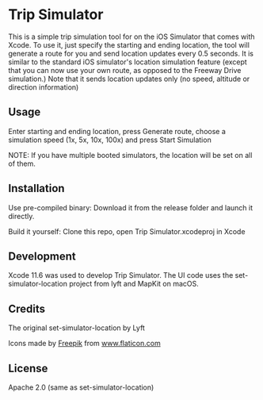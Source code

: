 # Trip Simulator

This is a simple trip simulation tool for on the iOS Simulator that comes with Xcode.  To use it, just specify the starting and ending location, the tool will generate a route for you and send location updates every 0.5 seconds.  It is similar to the standard iOS simulator's location simulation feature (except that you can now use your own route, as opposed to the Freeway Drive simulation.) Note that it sends location updates only (no speed, altitude or direction information)

## Usage

Enter starting and ending location, press Generate route, choose a simulation speed (1x, 5x, 10x, 100x) and press Start Simulation

NOTE: If you have multiple booted simulators, the location will be set on all of them.

## Installation

Use pre-compiled binary:  Download it from the release folder and launch it directly.

Build it yourself:  Clone this repo, open Trip Simulator.xcodeproj in Xcode 

## Development

Xcode 11.6 was used to develop Trip Simulator.  The UI code uses the set-simulator-location project from lyft and MapKit on macOS.


## Credits

The original set-simulator-location by Lyft
<div>Icons made by <a href="https://www.flaticon.com/authors/freepik" title="Freepik">Freepik</a> from <a href="https://www.flaticon.com/" title="Flaticon">www.flaticon.com</a></div>


## License

Apache 2.0 (same as set-simulator-location)


